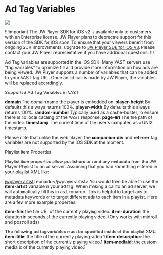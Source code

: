 # Ad Tag Variables

<img src="https://img.shields.io/badge/%20-iOS%20v2%20DEPRECATED-FFBA43.svg?logo=apple">

!!!important
The JW Player SDK for iOS v2 is available only to customers with an Enterprise license. JW Player plans to deprecate support for this version of the SDK for iOS soon. To ensure that your viewers benefit from ongoing SDK improvements, upgrade to [JW Player SDK for iOS v3](https://developer.jwplayer.com/sdk/ios/docs/developer-guide/). Please contact your JW Player representative if you have additional questions.
!!!

Ad Tag Variables are supported in the iOS SDK. Many VAST servers use "tag variables" to optimize fill and provide more information on how ads are being viewed. JW Player supports a number of variables that can be added to your VAST tag URL. Once an ad call is made by JW Player, the variables will be replaced accordingly.


Supported Ad Tag Variables in VAST

__domain__
The domain name the player is embedded on.
__player-height__
By defaults this always returns 100%.
__player-width__
By defaults this always returns 100%.
__random-number__
Typically used as a cache-buster, to ensure there is no local caching of the VAST response.
__page-url__
The file path of the video.
__timestamp__
The current time of the user's computer, as a UNIX timestamp.

Please note that unlike the web player, the __companion-div__ and __referrer__ tag variables are not supported by the iOS SDK at the moment.

Playlist Item Properties

Playlist item properties allow publishers to send any metadata from the JW Player Playlist to an ad server. Assuming that you had something entered in your playlist XML like:

<jwplayer:artist>Leonardo</jwplayer:artist>
You would then be able to use the __item-artist__ variable in your ad tag. When making a call to an ad server, we will automatically fill this in as Leonardo. This is helpful to target ads to metadata keywords or to target different ads to each item in a playlist. Here are a few more example properties:

__item-file__: the file URL of the currently playing video.
__item-duration__: the duration in seconds of the currently playing video. (Only works with midroll and postroll ads)

The following ad tag variables must be specified inside of the playlist XML:
__item-title__: the title of the currently playing video.1
__item-description__: the short description of the currently playing video.1
__item-mediaid__: the custom media id of the currently playing video.1


